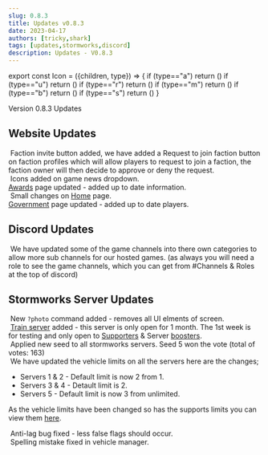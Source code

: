```yaml
---
slug: 0.8.3
title: Updates v0.8.3
date: 2023-04-17
authors: [tricky,shark]
tags: [updates,stormworks,discord]
description: Updates - V0.8.3
---
```

export const Icon = ({children, type}) => {
  if (type=="a") return (<i class="fas fa-plus update-add" title="Added"></i>)
  if (type=="u") return (<i class="fas fa-arrow-up update-updated" title="Updated"></i>)
  if (type=="r") return (<i class="fas fa-minus update-removed" title="Removed"></i>)
  if (type=="m") return (<i class="fas fa-exchange-alt update-moved" title="Moved"></i>)
  if (type=="b") return (<i class="fas fa-bug update-bug" title="Bug"></i>)
  if (type=="s") return (<i class="fas fa-star update-star" title="Star"></i>)
}

Version 0.8.3 Updates

<!--truncate-->

## Website Updates

&#8203;<Icon type="a"></Icon> Faction invite button added, we have added a Request to join faction button on faction profiles which will allow players to request to join a faction, the faction owner will then decide to approve or deny the request. <br/>
&#8203;<Icon type="a"></Icon> Icons added on game news dropdown. <br/>
&#8203;<Icon type="u"></Icon> <a href="https://trickys.gg/awards">Awards</a> page updated - added up to date information.<br/>
&#8203;<Icon type="u"></Icon> Small changes on <a href="https://trickys.gg">Home</a> page.<br/>
&#8203;<Icon type="u"></Icon> <a href="https://trickys.gg/government">Government</a> page updated - added up to date players.

## Discord Updates

&#8203;<Icon type="u"></Icon> We have updated some of the game channels into there own categories to allow more sub channels for our hosted games. (as always you will need a role to see the game channels, which you can get from <a class="discord-text">#Channels & Roles</a> at the top of discord) <br/>

## Stormworks Server Updates

&#8203;<Icon type="a"></Icon> New `?photo` command added - removes all UI elments of screen. <br/>
&#8203;<Icon type="a"></Icon> [Train server](/stormworks/trainserver) added - this server is only open for 1 month. The 1st week is for testing and only open to [Supporters](/supporters) & Server [boosters](/supporters). <br/>
&#8203;<Icon type="u"></Icon> Applied new seed to all stormworks servers. Seed 5 won the vote (total of votes: 163)<br/>
&#8203;<Icon type="u"></Icon> We have updated the vehicle limits on all the servers here are the changes;
- Servers 1 & 2 - Default limit is now 2 from 1.
- Servers 3 & 4 - Detault limit is 2.
- Servers 5 - Default limit is now 3 from unlimited. <br/>

As the vehicle limits have been changed so has the supports limits you can view them [here](/supporters).


&#8203;<Icon type="b"></Icon> Anti-lag bug fixed - less false flags should occur. <br/>
&#8203;<Icon type="b"></Icon> Spelling mistake fixed in vehicle manager.
